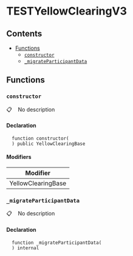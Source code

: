 # TESTYellowClearingV3



## Contents
<!-- START doctoc generated TOC please keep comment here to allow auto update -->
<!-- DON'T EDIT THIS SECTION, INSTEAD RE-RUN doctoc TO UPDATE -->

- [Functions](#functions)
  - [`constructor`](#constructor)
  - [`_migrateParticipantData`](#_migrateparticipantdata)

<!-- END doctoc generated TOC please keep comment here to allow auto update -->

## Functions

### `constructor`

📋   &nbsp;&nbsp;
No description

#### Declaration

```solidity
  function constructor(
  ) public YellowClearingBase
```

#### Modifiers

| Modifier |
| --- |
| YellowClearingBase |

### `_migrateParticipantData`

📋   &nbsp;&nbsp;
No description

#### Declaration

```solidity
  function _migrateParticipantData(
  ) internal
```
